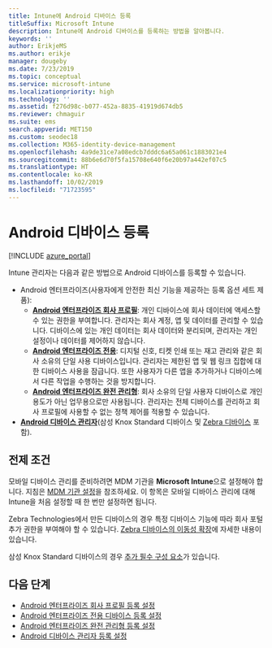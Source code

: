 ```yaml
---
title: Intune에 Android 디바이스 등록
titleSuffix: Microsoft Intune
description: Intune에 Android 디바이스를 등록하는 방법을 알아봅니다.
keywords: ''
author: ErikjeMS
ms.author: erikje
manager: dougeby
ms.date: 7/23/2019
ms.topic: conceptual
ms.service: microsoft-intune
ms.localizationpriority: high
ms.technology: ''
ms.assetid: f276d98c-b077-452a-8835-41919d674db5
ms.reviewer: chmaguir
ms.suite: ems
search.appverid: MET150
ms.custom: seodec18
ms.collection: M365-identity-device-management
ms.openlocfilehash: 4a9de31ce7a08edcb7dddc6a65a061c1883021e4
ms.sourcegitcommit: 88b6e6d70f5fa15708e640f6e20b97a442ef07c5
ms.translationtype: HT
ms.contentlocale: ko-KR
ms.lasthandoff: 10/02/2019
ms.locfileid: "71723595"
---
```

# <a name="enroll-android-devices"></a>Android 디바이스 등록

[!INCLUDE [azure_portal](../includes/azure_portal.md)]

Intune 관리자는 다음과 같은 방법으로 Android 디바이스를 등록할 수 있습니다.
- Android 엔터프라이즈(사용자에게 안전한 최신 기능을 제공하는 등록 옵션 세트 제품):
    - [**Android 엔터프라이즈 회사 프로필**](android-work-profile-enroll.md): 개인 디바이스에 회사 데이터에 액세스할 수 있는 권한을 부여합니다. 관리자는 회사 계정, 앱 및 데이터를 관리할 수 있습니다. 디바이스에 있는 개인 데이터는 회사 데이터와 분리되며, 관리자는 개인 설정이나 데이터를 제어하지 않습니다. 
    - [**Android 엔터프라이즈 전용**](android-kiosk-enroll.md): 디지털 신호, 티켓 인쇄 또는 재고 관리와 같은 회사 소유의 단일 사용 디바이스입니다. 관리자는 제한된 앱 및 웹 링크 집합에 대한 디바이스 사용을 잠급니다. 또한 사용자가 다른 앱을 추가하거나 디바이스에서 다른 작업을 수행하는 것을 방지합니다.
    - [**Android 엔터프라이즈 완전 관리형**](android-fully-managed-enroll.md): 회사 소유의 단일 사용자 디바이스로 개인 용도가 아닌 업무용으로만 사용됩니다. 관리자는 전체 디바이스를 관리하고 회사 프로필에 사용할 수 없는 정책 제어를 적용할 수 있습니다. 
- [**Android 디바이스 관리자**](android-enroll-device-administrator.md)(삼성 Knox Standard 디바이스 및 [Zebra 디바이스](../configuration/android-zebra-mx-overview.md) 포함). 

## <a name="prerequisites"></a>전제 조건

모바일 디바이스 관리를 준비하려면 MDM 기관을 **Microsoft Intune**으로 설정해야 합니다. 지침은 [MDM 기관 설정](../fundamentals/mdm-authority-set.md)을 참조하세요. 이 항목은 모바일 디바이스 관리에 대해 Intune을 처음 설정할 때 한 번만 설정하면 됩니다.

Zebra Technologies에서 만든 디바이스의 경우 특정 디바이스 기능에 따라 회사 포털 추가 권한을 부여해야 할 수 있습니다. [Zebra 디바이스의 이동성 확장](../configuration/android-zebra-mx-overview.md)에 자세한 내용이 있습니다.

삼성 Knox Standard 디바이스의 경우 [추가 필수 구성 요소](android-samsung-knox-mobile-enroll.md)가 있습니다.

## <a name="next-steps"></a>다음 단계

- [Android 엔터프라이즈 회사 프로필 등록 설정](android-work-profile-enroll.md)
- [Android 엔터프라이즈 전용 디바이스 등록 설정](android-kiosk-enroll.md)
- [Android 엔터프라이즈 완전 관리형 등록 설정](android-fully-managed-enroll.md)
- [Android 디바이스 관리자 등록 설정](android-enroll-device-administrator.md)

